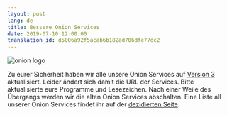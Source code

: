 ```yaml
---
layout: post
lang: de
title: Bessere Onion Services
date: 2019-07-10 12:00:00
translation_id: d5006a92f5acab6b182ad706dfe77dc2
---
```

![onion logo](/assets/img/Onion_Color.png)

Zu eurer Sicherheit haben wir alle unsere Onion Services auf [Version 3](https://trac.torproject.org/projects/tor/wiki/doc/HiddenServiceNames#Whyarev3onionsbetter) aktualisiert.
Leider ändert sich damit die URL der Services. Bitte aktualisierte eure Programme und Lesezeichen. Nach einer Weile des Übergangs werden wir die alten Onion Services abschalten.
Eine Liste all unserer Onion Services findet ihr auf der [dezidierten Seite](/services/onion.html).
